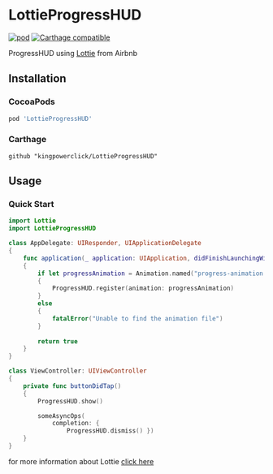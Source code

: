 # LottieProgressHUD
[![pod](https://img.shields.io/cocoapods/v/LottieProgressHUD.svg)](https://cocoapods.org/pods/LottieProgressHUD) [![Carthage compatible](https://img.shields.io/badge/Carthage-compatible-4BC51D.svg?style=flat)](https://github.com/Carthage/Carthage)

ProgressHUD using [Lottie](https://github.com/airbnb/lottie-ios) from Airbnb

## Installation

### CocoaPods

```rb
pod 'LottieProgressHUD'
```

### Carthage

```
github "kingpowerclick/LottieProgressHUD"
```

## Usage

### Quick Start

```swift
import Lottie
import LottieProgressHUD

class AppDelegate: UIResponder, UIApplicationDelegate
{
    func application(_ application: UIApplication, didFinishLaunchingWithOptions launchOptions: [UIApplication.LaunchOptionsKey: Any]?) -> Bool
    {
        if let progressAnimation = Animation.named("progress-animation.json")
        {
            ProgressHUD.register(animation: progressAnimation)
        }
        else
        {
            fatalError("Unable to find the animation file")
        }
 
        return true
    }
}

class ViewController: UIViewController
{
    private func buttonDidTap()
    {
        ProgressHUD.show()

        someAsyncOps(
            completion: {
                ProgressHUD.dismiss() })
    }
}
```

for more information about Lottie [click here](https://github.com/airbnb/lottie-ios)